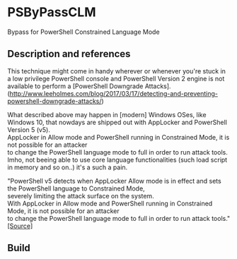# PSByPassCLM
Bypass for PowerShell Constrained Language Mode

## Description and references 
This technique might come in handy wherever or whenever you're stuck in a low privilege PowerShell console 
and PowerShell Version 2 engine is not available to perform a [PowerShell Downgrade Attacks].(http://www.leeholmes.com/blog/2017/03/17/detecting-and-preventing-powershell-downgrade-attacks/)

What described above may happen in [modern] Windows OSes, like Windows 10, that nowdays are shipped out with AppLocker 
and PowerShell Version 5 (v5).  
AppLocker in Allow mode and PowerShell running in Constrained Mode, it is not possible for an attacker  
to change the PowerShell language mode to full in order to run attack tools.  
Imho, not beeing able to use core language functionalities (such load script in memory and so on..) it's a such a pain.

"PowerShell v5 detects when AppLocker Allow mode is in effect and sets the PowerShell language to Constrained Mode,  
severely limiting the attack surface on the system.  
With AppLocker in Allow mode and PowerShell running in Constrained Mode, it is not possible for an attacker  
to change the PowerShell language mode to full in order to run attack tools." [[Source]](https://adsecurity.org/?p=2604)
 
## Build
